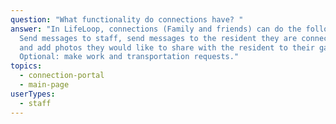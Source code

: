 ```yaml
---
question: "What functionality do connections have? "
answer: "In LifeLoop, connections (Family and friends) can do the following:
  Send messages to staff, send messages to the resident they are connected to
  and add photos they would like to share with the resident to their gallery.
  Optional: make work and transportation requests."
topics:
  - connection-portal
  - main-page
userTypes:
  - staff
---
```

